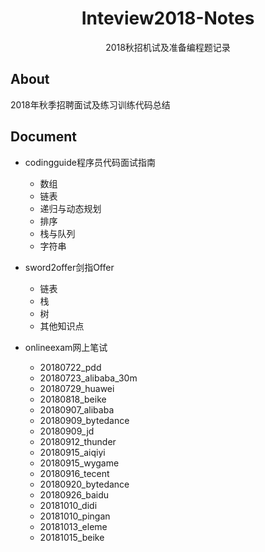 <div align="center">
    <h1>
    	Inteview2018-Notes
	</h1>
	</h1>
		2018秋招机试及准备编程题记录
	</h1>
</div>


## About

2018年秋季招聘面试及练习训练代码总结

## Document

- codingguide程序员代码面试指南
	* 数组
	* 链表
	* 递归与动态规划
	* 排序
	* 栈与队列
	* 字符串

- sword2offer剑指Offer
	* 链表
	* 栈
	* 树
	* 其他知识点

- onlineexam网上笔试
	* 20180722_pdd
	* 20180723_alibaba_30m
	* 20180729_huawei
	* 20180818_beike
	* 20180907_alibaba
	* 20180909_bytedance
	* 20180909_jd
	* 20180912_thunder
	* 20180915_aiqiyi
	* 20180915_wygame
	* 20180916_tecent
	* 20180920_bytedance
	* 20180926_baidu
	* 20181010_didi
	* 20181010_pingan
	* 20181013_eleme
	* 20181015_beike